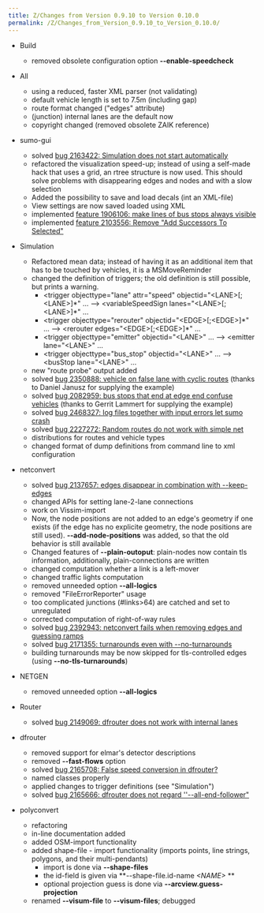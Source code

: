 ```yaml
---
title: Z/Changes from Version 0.9.10 to Version 0.10.0
permalink: /Z/Changes_from_Version_0.9.10_to_Version_0.10.0/
---
```


- Build
  - removed obsolete configuration option **--enable-speedcheck**

- All
  - using a reduced, faster XML parser (not validating)
  - default vehicle length is set to 7.5m (including gap)
  - route format changed ("edges" attribute)
  - (junction) internal lanes are the default now
  - copyright changed (removed obsolete ZAIK reference)

- sumo-gui
  - solved [bug 2163422: Simulation does not start automatically](http://sourceforge.net/tracker/index.php?func=detail&aid=2163422&group_id=45607&atid=443424)
  - refactored the visualization speed-up; instead of using a
    self-made hack that uses a grid, an rtree structure is now used.
    This should solve problems with disappearing edges and nodes and
    with a slow selection
  - Added the possibility to save and load decals (int an XML-file)
  - View settings are now saved loaded using XML
  - implemented [feature 1906106: make lines of bus stops always visible](http://sourceforge.net/tracker/index.php?func=detail&aid=1906106&group_id=45607&atid=443424)
  - implemented [feature 2103556: Remove "Add Successors To Selected"](http://sourceforge.net/tracker/index.php?func=detail&aid=2103556&group_id=45607&atid=443424)

- Simulation
  - Refactored mean data; instead of having it as an additional item
    that has to be touched by vehicles, it is a MSMoveReminder
  - changed the definition of triggers; the old definition is still
    possible, but prints a warning.
    - <trigger objecttype="lane" attr="speed" objectid="<LANE\>\[;<LANE\>\]\*" ... --\> <variableSpeedSign lanes="<LANE\>\[;<LANE\>\]\*" ...
    - <trigger objecttype="rerouter" objectid="<EDGE\>\[;<EDGE\>\]\*" ... --\> <rerouter edges="<EDGE\>\[;<EDGE\>\]\*" ...
    - <trigger objecttype="emitter" objectid="<LANE\>" ... --\> <emitter lane="<LANE\>" ...
    - <trigger objecttype="bus_stop" objectid="<LANE\>" ... --\> <busStop lane="<LANE\>" ...
  - new "route probe" output added
  - solved [bug 2350888: vehicle on false lane with cyclic routes](http://sourceforge.net/tracker/index.php?func=detail&aid=2350888&group_id=45607&atid=443424)
    (thanks to Daniel Janusz for supplying the example)
  - solved [bug 2082959: bus stops that end at edge end confuse vehicles](http://sourceforge.net/tracker/index.php?func=detail&aid=2082959&group_id=45607&atid=443424)
    (thanks to Gerrit Lammert for supplying the example)
  - solved [bug 2468327: log files together with input errors let sumo crash](http://sourceforge.net/tracker/index.php?func=detail&aid=2468327&group_id=45607&atid=443424)
  - solved [bug 2227272: Random routes do not work with simple net](http://sourceforge.net/tracker/index.php?func=detail&aid=2227272&group_id=45607&atid=443424)
  - distributions for routes and vehicle types
  - changed format of dump definitions from command line to xml
    configuration

- netconvert
  - solved [bug 2137657: edges disappear in combination with --keep-edges](http://sourceforge.net/tracker/index.php?func=detail&aid=2137657&group_id=45607&atid=443424)
  - changed APIs for setting lane-2-lane connections
  - work on Vissim-import
  - Now, the node positions are not added to an edge's geometry if
    one exists (if the edge has no explicite geometry, the node
    positions are still used). **--add-node-positions** was added,
    so that the old behavior is still available
  - Changed features of **--plain-outoput**: plain-nodes now contain
    tls information, additionally, plain-connections are written
  - changed computation whether a link is a left-mover
  - changed traffic lights computation
  - removed unneeded option **--all-logics**
  - removed "FileErrorReporter" usage
  - too complicated junctions (\#links\>64) are catched and set to
    unregulated
  - corrected computation of right-of-way rules
  - solved [bug 2392943: netconvert fails when removing edges and guessing ramps](http://sourceforge.net/tracker/index.php?func=detail&aid=2392943&group_id=45607&atid=443424)
  - solved [bug 2171355: turnarounds even with --no-turnarounds](http://sourceforge.net/tracker/index.php?func=detail&aid=2171355&group_id=45607&atid=443424)
  - building turnarounds may be now skipped for tls-controlled edges
    (using **--no-tls-turnarounds**)

- NETGEN
  - removed unneeded option **--all-logics**

- Router
  - solved [bug 2149069: dfrouter does not work with internal lanes](http://sourceforge.net/tracker/index.php?func=detail&aid=2149069&group_id=45607&atid=443424)

- dfrouter
  - removed support for elmar's detector descriptions
  - removed **--fast-flows** option
  - solved [bug 2165708: False speed conversion in dfrouter?](http://sourceforge.net/tracker/index.php?func=detail&aid=2165708&group_id=45607&atid=443424)
  - named classes properly
  - applied changes to trigger definitions (see "Simulation")
  - solved [bug 2165666: dfrouter does not regard ''--all-end-follower"](http://sourceforge.net/tracker/index.php?func=detail&aid=2165666&group_id=45607&atid=443424)

- polyconvert
  - refactoring
  - in-line documentation added
  - added OSM-import functionality
  - added shape-file - import functionality (imports points, line
    strings, polygons, and their multi-pendants)
    - import is done via **--shape-files**
    - the id-field is given via **--shape-file.id-name *<NAME\>* **
    - optional projection guess is done via
      **--arcview.guess-projection**
  - renamed **--visum-file** to **--visum-files**; debugged